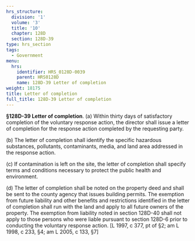 ```yaml
---
hrs_structure:
  division: '1'
  volume: '3'
  title: '10'
  chapter: 128D
  section: 128D-39
type: hrs_section
tags:
  - Government
menu:
  hrs:
    identifier: HRS_0128D-0039
    parent: HRS0128D
    name: 128D-39 Letter of completion
weight: 18175
title: Letter of completion
full_title: 128D-39 Letter of completion
---
```

**§128D-39 Letter of completion**. (a) Within thirty days of satisfactory completion of the voluntary response action, the director shall issue a letter of completion for the response action completed by the requesting party.

(b) The letter of completion shall identify the specific hazardous substances, pollutants, contaminants, media, and land area addressed in the response action.

(c) If contamination is left on the site, the letter of completion shall specify terms and conditions necessary to protect the public health and environment.

(d) The letter of completion shall be noted on the property deed and shall be sent to the county agency that issues building permits. The exemption from future liability and other benefits and restrictions identified in the letter of completion shall run with the land and apply to all future owners of the property. The exemption from liability noted in section 128D-40 shall not apply to those persons who were liable pursuant to section 128D-6 prior to conducting the voluntary response action. [L 1997, c 377, pt of §2; am L 1998, c 233, §4; am L 2005, c 133, §7]